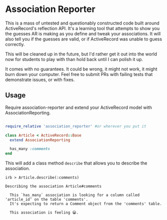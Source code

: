 # Association Reporter

This is a mass of untested and questionably constructed code built around ActiveRecord's reflection API. It's a learning tool that attempts to show you the guesses AR is making as you define and tweak your associations. It will also tell you if the guesses are valid, or if ActiveRecord was unable to guess correctly.

This will be cleaned up in the future, but I'd rather get it out into the world now for students to play with than hold back until I can polish it up.

It comes with no guarantees. It could be wrong, it might not work, it might burn down your computer. Feel free to submit PRs with failing tests that demonstrate issues, or with fixes.

## Usage

Require association-reporter and extend your ActiveRecord model with AssociationReporting.

```ruby

require_relative 'association_reporter' #or wherever you put it

class Article < ActiveRecord::Base
  extend AssociationReporting

  has_many :comments
end
```

This will add a class method `describe` that allows you to describe the association.

```text
irb > Article.describe(:comments)

Describing the association Article#comments

  This `has_many` association is looking for a column called 'article_id' on the table 'comments'.
  It's expecting to return a Comment object from the 'comments' table.

  This association is feeling 😀.
```

